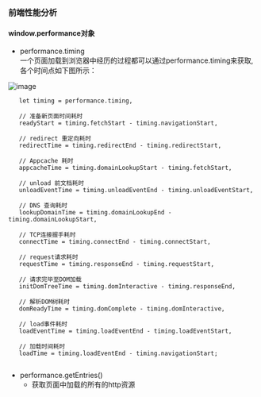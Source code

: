 ### 前端性能分析
#### window.performance对象
* performance.timing<br/>
一个页面加载到浏览器中经历的过程都可以通过performance.timing来获取, 各个时间点如下图所示：<br/>


 ![image](https://github.com/baoendemao/front-end-engineering/blob/master/images/timing-overview.png)

 ```
    let timing = performance.timing,

    // 准备新页面时间耗时
    readyStart = timing.fetchStart - timing.navigationStart,

    // redirect 重定向耗时
    redirectTime = timing.redirectEnd - timing.redirectStart,

    // Appcache 耗时
    appcacheTime = timing.domainLookupStart - timing.fetchStart,

    // unload 前文档耗时
    unloadEventTime = timing.unloadEventEnd - timing.unloadEventStart,

    // DNS 查询耗时
    lookupDomainTime = timing.domainLookupEnd - timing.domainLookupStart,

    // TCP连接握手耗时
    connectTime = timing.connectEnd - timing.connectStart,

    // request请求耗时
    requestTime = timing.responseEnd - timing.requestStart,

    // 请求完毕至DOM加载
    initDomTreeTime = timing.domInteractive - timing.responseEnd,

    // 解析DOM树耗时
    domReadyTime = timing.domComplete - timing.domInteractive,

    // load事件耗时
    loadEventTime = timing.loadEventEnd - timing.loadEventStart,

    // 加载时间耗时
    loadTime = timing.loadEventEnd - timing.navigationStart;


 ```

 * performance.getEntries()
    * 获取页面中加载的所有的http资源